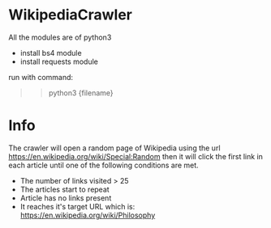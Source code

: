 # WikipediaCrawler
All the modules are of python3
- install bs4 module
- install requests module

run with command:
>>python3 {filename}

# Info
The crawler will open a random page of Wikipedia using the url 
https://en.wikipedia.org/wiki/Special:Random 
then it will click the first link in each article until one of the following conditions are met.
- The number of links visited > 25
- The articles start to repeat
- Article has no links present
- It reaches it's target URL which is: https://en.wikipedia.org/wiki/Philosophy

